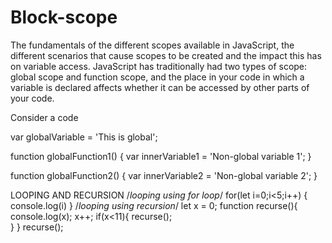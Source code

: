 # Block-scope
The fundamentals of the different scopes available in JavaScript, the different scenarios that cause scopes to be created and the impact this has on variable access.
JavaScript has traditionally had two types of scope: global scope and function scope, and the place in your code in which a variable is declared affects whether it can be accessed by other parts of your code.

Consider a code

var globalVariable = 'This is global';

function globalFunction1() {
  var innerVariable1 = 'Non-global variable 1';
}

function globalFunction2() {
  var innerVariable2 = 'Non-global variable 2';
}

LOOPING AND RECURSION
/*looping using for loop*/
for(let i=0;i<5;i++)
{
  console.log(i)
}
/*looping using recursion*/
let x = 0;
function recurse(){
console.log(x);
  x++;
	  if(x<11){
		  recurse();  
  }
}
recurse();
